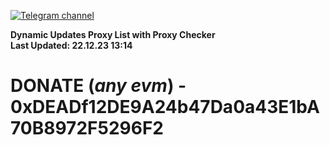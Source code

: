 [![Telegram channel](https://img.shields.io/endpoint?url=https://runkit.io/damiankrawczyk/telegram-badge/branches/master?url=https://t.me/n4z4v0d)](https://t.me/n4z4v0d) 

**Dynamic Updates Proxy List with Proxy Checker**  
**Last Updated: 22.12.23 13:14**

# DONATE (_any evm_) - 0xDEADf12DE9A24b47Da0a43E1bA70B8972F5296F2
